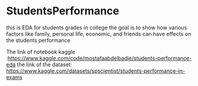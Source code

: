 # StudentsPerformance
this is EDA for students grades in college
the goal is to show how various factors like family, personal life, economic, and friends can have effects on the students performance

The link of notebook kaggle :https://www.kaggle.com/code/mostafaabdelbadie/students-performance-eda
the link of the dataset:  https://www.kaggle.com/datasets/spscientist/students-performance-in-exams

